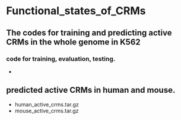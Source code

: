 # Functional_states_of_CRMs
## The codes for training and predicting active CRMs in the whole genome in K562
### code for training, evaluation, testing.
-

## predicted active CRMs in human and mouse.
- human_active_crms.tar.gz
- mouse_active_crms.tar.gz
